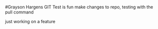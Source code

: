 #Grayson Hargens GIT Test is fun make changes to repo, testing with the pull command

just working on a feature
